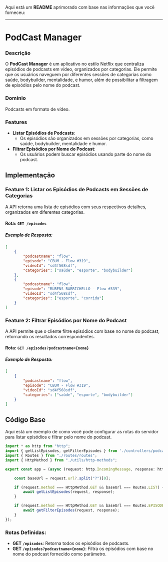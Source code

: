 Aqui está um **README** aprimorado com base nas informações que você forneceu:

---

# PodCast Manager

### Descrição

O **PodCast Manager** é um aplicativo no estilo Netflix que centraliza episódios de podcasts em vídeo, organizados por categorias. Ele permite que os usuários naveguem por diferentes sessões de categorias como saúde, bodybuilder, mentalidade, e humor, além de possibilitar a filtragem de episódios pelo nome do podcast.

### Domínio

Podcasts em formato de vídeo.

### Features

- **Listar Episódios de Podcasts**: 
  - Os episódios são organizados em sessões por categorias, como saúde, bodybuilder, mentalidade e humor.
- **Filtrar Episódios por Nome do Podcast**: 
  - Os usuários podem buscar episódios usando parte do nome do podcast.

## Implementação

### Feature 1: Listar os Episódios de Podcasts em Sessões de Categorias

A API retorna uma lista de episódios com seus respectivos detalhes, organizados em diferentes categorias.

#### Rota: `GET /episodes`

##### Exemplo de Resposta:
```json
[
    {
        "podcastname": "flow",
        "episode": "CBUM - Flow #319",
        "videoId": "sd4f568sdf",
        "categories": ["saúde", "esporte", "bodybuilder"]
    },
    {
        "podcastname": "flow",
        "episode": "RUBENS BARRICHELLO - Flow #339",
        "videoId": "sd4f568sdf",
        "categories": ["esporte", "corrida"]
    }
]
```

### Feature 2: Filtrar Episódios por Nome do Podcast

A API permite que o cliente filtre episódios com base no nome do podcast, retornando os resultados correspondentes.

#### Rota: `GET /episodes?podcastname={nome}`

##### Exemplo de Resposta:
```json
[
    {
        "podcastname": "flow",
        "episode": "CBUM - Flow #319",
        "videoId": "sd4f568sdf",
        "categories": ["saúde", "esporte", "bodybuilder"]
    }
]
```

## Código Base

Aqui está um exemplo de como você pode configurar as rotas do servidor para listar episódios e filtrar pelo nome do podcast.

```typescript
import * as http from "http";
import { getListEpisodes, getFilterEpisodes } from './controllers/podcasts-controller';
import { Routes } from "./routes/routes";
import { HttpMethod } from "./utils/http-methods";

export const app = (async (request: http.IncomingMessage, response: http.ServerResponse) => {

    const baseUrl = request.url?.split("?")[0];

    if (request.method === HttpMethod.GET && baseUrl === Routes.LIST) {
        await getListEpisodes(request, response);
    }

    if (request.method === HttpMethod.GET && baseUrl === Routes.EPISODE) {
        await getFilterEpisodes(request, response);
    }
});
```

### Rotas Definidas:

- **GET `/episodes`**: Retorna todos os episódios de podcasts.
- **GET `/episodes?podcastname={nome}`**: Filtra os episódios com base no nome do podcast fornecido como parâmetro.

